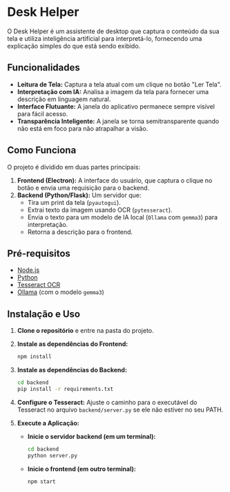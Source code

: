 # Desk Helper

O Desk Helper é um assistente de desktop que captura o conteúdo da sua tela e utiliza inteligência artificial para interpretá-lo, fornecendo uma explicação simples do que está sendo exibido.

## Funcionalidades

- **Leitura de Tela:** Captura a tela atual com um clique no botão "Ler Tela".
- **Interpretação com IA:** Analisa a imagem da tela para fornecer uma descrição em linguagem natural.
- **Interface Flutuante:** A janela do aplicativo permanece sempre visível para fácil acesso.
- **Transparência Inteligente:** A janela se torna semitransparente quando não está em foco para não atrapalhar a visão.

## Como Funciona

O projeto é dividido em duas partes principais:

1.  **Frontend (Electron):** A interface do usuário, que captura o clique no botão e envia uma requisição para o backend.
2.  **Backend (Python/Flask):** Um servidor que:
    - Tira um print da tela (`pyautogui`).
    - Extrai texto da imagem usando OCR (`pytesseract`).
    - Envia o texto para um modelo de IA local (`Ollama` com `gemma3`) para interpretação.
    - Retorna a descrição para o frontend.

## Pré-requisitos

- [Node.js](https://nodejs.org/)
- [Python](https://www.python.org/)
- [Tesseract OCR](https://github.com/tesseract-ocr/tesseract)
- [Ollama](https://ollama.ai/) (com o modelo `gemma3`)

## Instalação e Uso

1.  **Clone o repositório** e entre na pasta do projeto.

2.  **Instale as dependências do Frontend:**
    ```bash
    npm install
    ```

3.  **Instale as dependências do Backend:**
    ```bash
    cd backend
    pip install -r requirements.txt
    ```

4.  **Configure o Tesseract:**
    Ajuste o caminho para o executável do Tesseract no arquivo `backend/server.py` se ele não estiver no seu PATH.

5.  **Execute a Aplicação:**

    - **Inicie o servidor backend (em um terminal):**
      ```bash
      cd backend
      python server.py
      ```

    - **Inicie o frontend (em outro terminal):**
      ```bash
      npm start
      ```
